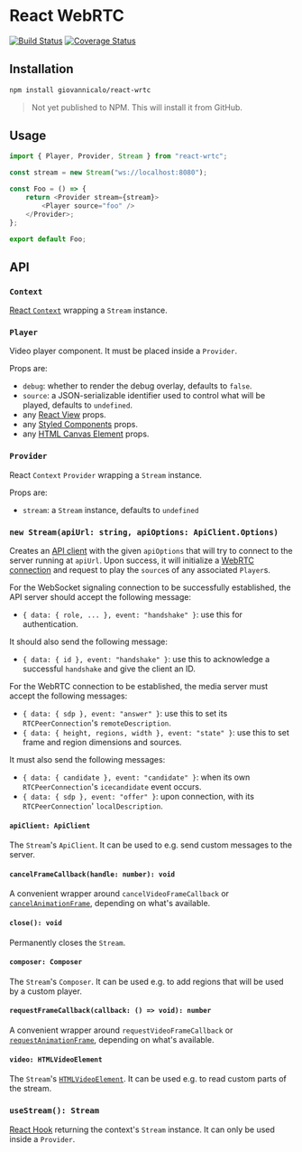 # React WebRTC

[![Build Status](https://github.com/giovannicalo/react-wrtc/actions/workflows/build.yml/badge.svg)](https://github.com/giovannicalo/react-wrtc/actions/workflows/build.yml)
[![Coverage Status](https://coveralls.io/repos/github/giovannicalo/react-wrtc/badge.svg?branch=master)](https://coveralls.io/github/giovannicalo/react-wrtc?branch=master)

## Installation

```bash
npm install giovannicalo/react-wrtc
```

> Not yet published to NPM. This will install it from GitHub.

## Usage

```javascript
import { Player, Provider, Stream } from "react-wrtc";

const stream = new Stream("ws://localhost:8080");

const Foo = () => {
    return <Provider stream={stream}>
        <Player source="foo" />
    </Provider>;
};

export default Foo;
```

## API

### `Context`

[React `Context`](https://reactjs.org/docs/context.html) wrapping a `Stream` instance.

### `Player`

Video player component. It must be placed inside a `Provider`.

Props are:

* `debug`: whether to render the debug overlay, defaults to `false`.
* `source`: a JSON-serializable identifier used to control what will be played, defaults to `undefined`.
* any [React View](https://github.com/giovannicalo/react-view) props.
* any [Styled Components](https://github.com/styled-components/styled-components) props.
* any [HTML Canvas Element](https://developer.mozilla.org/en-US/docs/Web/API/HTMLCanvasElement) props.

### `Provider`

React `Context` `Provider` wrapping a `Stream` instance.

Props are:

* `stream`: a `Stream` instance, defaults to `undefined`

### `new Stream(apiUrl: string, apiOptions: ApiClient.Options)`

Creates an [API client](https://github.com/giovannicalo/js-wrtc-ws-api-client) with the given `apiOptions` that will try to connect to the server running at `apiUrl`. Upon success, it will initialize a [WebRTC connection](https://developer.mozilla.org/en-US/docs/Web/API/RTCPeerConnection) and request to play the `source`s of any associated `Player`s.

For the WebSocket signaling connection to be successfully established, the API server should accept the following message:

* `{ data: { role, ... }, event: "handshake" }`: use this for authentication.

It should also send the following message:

* `{ data: { id }, event: "handshake" }`: use this to acknowledge a successful `handshake` and give the client an ID.

For the WebRTC connection to be established, the media server must accept the following messages:

* `{ data: { sdp }, event: "answer" }`: use this to set its `RTCPeerConnection`'s `remoteDescription`.
* `{ data: { height, regions, width }, event: "state" }`: use this to set frame and region dimensions and sources.

It must also send the following messages:

* `{ data: { candidate }, event: "candidate" }`: when its own `RTCPeerConnection`'s `icecandidate` event occurs.
* `{ data: { sdp }, event: "offer" }`: upon connection, with its `RTCPeerConnection`' `localDescription`.

#### `apiClient: ApiClient`

The `Stream`'s `ApiClient`. It can be used to e.g. send custom messages to the server.

#### `cancelFrameCallback(handle: number): void`

A convenient wrapper around `cancelVideoFrameCallback` or [`cancelAnimationFrame`](https://developer.mozilla.org/en-US/docs/Web/API/Window/cancelAnimationFrame), depending on what's available.

#### `close(): void`

Permanently closes the `Stream`.

#### `composer: Composer`

The `Stream`'s `Composer`. It can be used e.g. to add regions that will be used by a custom player.

#### `requestFrameCallback(callback: () => void): number`

A convenient wrapper around `requestVideoFrameCallback` or [`requestAnimationFrame`](https://developer.mozilla.org/en-US/docs/Web/API/window/requestAnimationFrame), depending on what's available.

#### `video: HTMLVideoElement`

The `Stream`'s [`HTMLVideoElement`](https://developer.mozilla.org/en-US/docs/Web/API/HTMLVideoElement). It can be used e.g. to read custom parts of the stream.

### `useStream(): Stream`

[React Hook](https://reactjs.org/docs/hooks-intro.html) returning the context's `Stream` instance. It can only be used inside a `Provider`.
